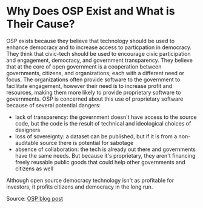 # Why Does OSP Exist and What is Their Cause?

OSP exists because they believe that technology should be used to enhance
democracy and to increase access to particpation in democracy. They think that
civic-tech should be used to encourage civic participation and engagement, 
democracy, and government transparency. They believe that at the core of open
government is a cooperation between governments, citizens, and organizations; 
each with a different need or focus. The organizations often provide software to
the government to facilitate engagement, however their need is to increase 
profit and resources, making them more likely to provide proprietary software to
governments. OSP is concerned about this use of proprietary software
because of several potential dangers:
* lack of transparency: the government doesn't have access to the source code,
but the code is the result of technical and ideological choices of designers
* loss of sovereignty: a dataset can be published, but if it is from a 
non-auditable source there is potential for sabotage
* absence of collaboration: the tech is already out there and governments have
the same needs. But because it's proprietary, they aren't financing freely 
reusable public goods that could help other governments and citizens as well

Although open source democracy technology isn't as profitable for investors, it
profits citizens and democracy in the long run. 

Source: [OSP blog post](https://medium.com/open-source-politics/french-civic-tech-is-turning-away-from-the-digital-commons-creation-dynamic-we-need-to-transform-efd7867c3eb2)
